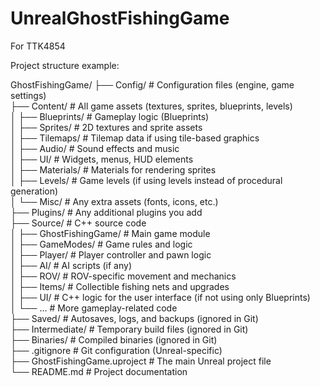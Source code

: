 # UnrealGhostFishingGame
 For TTK4854

 Project structure example:  

GhostFishingGame/
├── Config/                 # Configuration files (engine, game settings)  
├── Content/                # All game assets (textures, sprites, blueprints, levels)  
│   ├── Blueprints/         # Gameplay logic (Blueprints)  
│   ├── Sprites/            # 2D textures and sprite assets  
│   ├── Tilemaps/           # Tilemap data if using tile-based graphics  
│   ├── Audio/              # Sound effects and music  
│   ├── UI/                 # Widgets, menus, HUD elements  
│   ├── Materials/          # Materials for rendering sprites  
│   ├── Levels/             # Game levels (if using levels instead of procedural generation)  
│   └── Misc/               # Any extra assets (fonts, icons, etc.)  
├── Plugins/                # Any additional plugins you add  
├── Source/                 # C++ source code  
│   ├── GhostFishingGame/   # Main game module  
│   ├── GameModes/          # Game rules and logic  
│   ├── Player/             # Player controller and pawn logic  
│   ├── AI/                 # AI scripts (if any)  
│   ├── ROV/                # ROV-specific movement and mechanics  
│   ├── Items/              # Collectible fishing nets and upgrades  
│   ├── UI/                 # C++ logic for the user interface (if not using only Blueprints)  
│   └── ...                 # More gameplay-related code  
├── Saved/                  # Autosaves, logs, and backups (ignored in Git)  
├── Intermediate/           # Temporary build files (ignored in Git)  
├── Binaries/               # Compiled binaries (ignored in Git)  
├── .gitignore              # Git configuration (Unreal-specific)  
├── GhostFishingGame.uproject  # The main Unreal project file  
└── README.md               # Project documentation  

